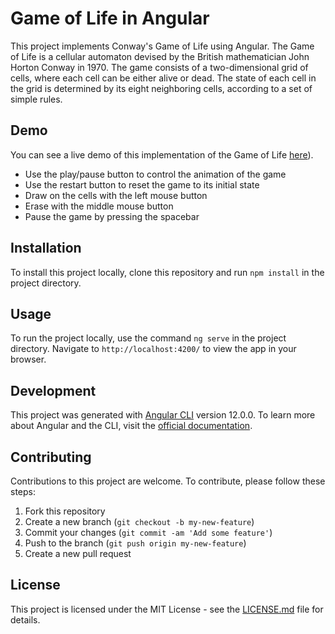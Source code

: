 # Game of Life in Angular

This project implements Conway's Game of Life using Angular. The Game of Life is a cellular automaton devised by the British mathematician John Horton Conway in 1970. The game consists of a two-dimensional grid of cells, where each cell can be either alive or dead. The state of each cell in the grid is determined by its eight neighboring cells, according to a set of simple rules.

## Demo

You can see a live demo of this implementation of the Game of Life [here](https://hesanta2.github.io/game-of-life)).

- Use the play/pause button to control the animation of the game
- Use the restart button to reset the game to its initial state
- Draw on the cells with the left mouse button
- Erase with the middle mouse button
- Pause the game by pressing the spacebar

## Installation

To install this project locally, clone this repository and run `npm install` in the project directory.

## Usage

To run the project locally, use the command `ng serve` in the project directory. Navigate to `http://localhost:4200/` to view the app in your browser.

## Development

This project was generated with [Angular CLI](https://github.com/angular/angular-cli) version 12.0.0. To learn more about Angular and the CLI, visit the [official documentation](https://angular.io/).

## Contributing

Contributions to this project are welcome. To contribute, please follow these steps:

1. Fork this repository
2. Create a new branch (`git checkout -b my-new-feature`)
3. Commit your changes (`git commit -am 'Add some feature'`)
4. Push to the branch (`git push origin my-new-feature`)
5. Create a new pull request

## License

This project is licensed under the MIT License - see the [LICENSE.md](LICENSE.md) file for details.
